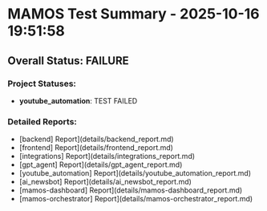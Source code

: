 # MAMOS Test Summary - 2025-10-16 19:51:58

## Overall Status: FAILURE

### Project Statuses:
- **youtube_automation**: TEST FAILED

### Detailed Reports:
- [backend] Report](details/backend_report.md)
- [frontend] Report](details/frontend_report.md)
- [integrations] Report](details/integrations_report.md)
- [gpt_agent] Report](details/gpt_agent_report.md)
- [youtube_automation] Report](details/youtube_automation_report.md)
- [ai_newsbot] Report](details/ai_newsbot_report.md)
- [mamos-dashboard] Report](details/mamos-dashboard_report.md)
- [mamos-orchestrator] Report](details/mamos-orchestrator_report.md)
